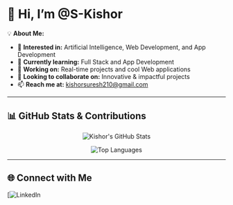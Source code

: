 # 👋 Hi, I’m @S-Kishor

💡 **About Me:**
- 👀 **Interested in:** Artificial Intelligence, Web Development, and App Development  
- 🌱 **Currently learning:** Full Stack and App Development 
- 💼 **Working on:** Real-time projects and cool Web applications  
- 💞️ **Looking to collaborate on:** Innovative & impactful projects  
- 📫 **Reach me at:** [kishorsuresh210@gmail.com](mailto:kishorsuresh210@gmail.com)  

---
## 📊 **GitHub Stats & Contributions**
<div align="center">
   
  ![Kishor's GitHub Stats](https://github-readme-stats.vercel.app/api?username=KishorS2007&show_icons=true&theme=dark&hide_border=true)
 
  ![Top Languages](https://github-readme-stats.vercel.app/api/top-langs/?username=KishorS2007&layout=compact&theme=dark&hide_border=true)
 
</div>

---

## 🌐 **Connect with Me**
[![LinkedIn](www.linkedin.com/in/KishorS2007)


